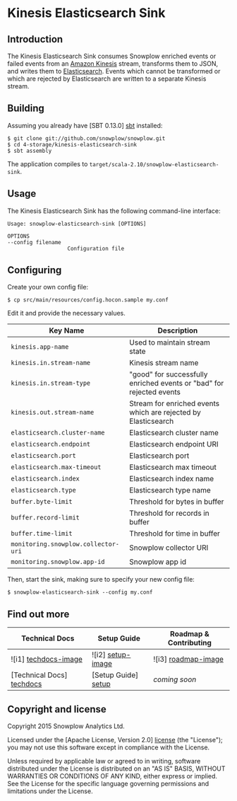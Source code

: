 # Kinesis Elasticsearch Sink

## Introduction

The Kinesis Elasticsearch Sink consumes Snowplow enriched events or failed events from an [Amazon Kinesis][kinesis] stream, transforms them to JSON, and writes them to [Elasticsearch][elasticsearch]. Events which cannot be transformed or which are rejected by Elasticsearch are written to a separate Kinesis stream.

## Building

Assuming you already have [SBT 0.13.0] [sbt] installed:

    $ git clone git://github.com/snowplow/snowplow.git
    $ cd 4-storage/kinesis-elasticsearch-sink
    $ sbt assembly

The application compiles to `target/scala-2.10/snowplow-elasticsearch-sink`.

## Usage

The Kinesis Elasticsearch Sink has the following command-line interface:

```
Usage: snowplow-elasticsearch-sink [OPTIONS]

OPTIONS
--config filename
                   Configuration file
```

## Configuring

Create your own config file:

    $ cp src/main/resources/config.hocon.sample my.conf

Edit it and provide the necessary values.

| Key Name                            | Description |
|-------------------------------------|-------------|
| `kinesis.app-name`                  | Used to maintain stream state |
| `kinesis.in.stream-name`            | Kinesis stream name |
| `kinesis.in.stream-type`            | "good" for successfully enriched events or "bad" for rejected events |
| `kinesis.out.stream-name`           | Stream for enriched events which are rejected by Elasticsearch |
| `elasticsearch.cluster-name`        | Elasticsearch cluster name |
| `elasticsearch.endpoint`            | Elasticsearch endpoint URI |
| `elasticsearch.port`                | Elasticsearch port |
| `elasticsearch.max-timeout`         | Elasticsearch max timeout |
| `elasticsearch.index`               | Elasticsearch index name |
| `elasticsearch.type`                | Elasticsearch type name |
| `buffer.byte-limit`                 | Threshold for bytes in buffer |
| `buffer.record-limit`               | Threshold for records in buffer |
| `buffer.time-limit`                 | Threshold for time in buffer |
| `monitoring.snowplow.collector-uri` | Snowplow collector URI |
| `monitoring.snowplow.app-id`        | Snowplow app id |

Then, start the sink, making sure to specify your new config file:

    $ snowplow-elasticsearch-sink --config my.conf

## Find out more

| Technical Docs              | Setup Guide           | Roadmap & Contributing               |         
|-----------------------------|-----------------------|--------------------------------------|
| ![i1] [techdocs-image]      | ![i2] [setup-image]   | ![i3] [roadmap-image]                |
| [Technical Docs] [techdocs] | [Setup Guide] [setup] | _coming soon_                        |

## Copyright and license

Copyright 2015 Snowplow Analytics Ltd.

Licensed under the [Apache License, Version 2.0] [license] (the "License");
you may not use this software except in compliance with the License.

Unless required by applicable law or agreed to in writing, software
distributed under the License is distributed on an "AS IS" BASIS,
WITHOUT WARRANTIES OR CONDITIONS OF ANY KIND, either express or implied.
See the License for the specific language governing permissions and
limitations under the License.

[kinesis]: http://aws.amazon.com/kinesis/
[snowplow]: http://snowplowanalytics.com
[elasticsearch]: http://www.elasticsearch.org/
[sbt]: http://typesafe.artifactoryonline.com/typesafe/ivy-releases/org.scala-sbt/sbt-launch/0.13.0/sbt-launch.jar

[setup]: https://github.com/snowplow/snowplow/wiki/kinesis-elasticsearch-sink-setup
[techdocs]: https://github.com/snowplow/snowplow/wiki/kinesis-elasticsearch-sink

[techdocs-image]: https://d3i6fms1cm1j0i.cloudfront.net/github/images/techdocs.png
[setup-image]: https://d3i6fms1cm1j0i.cloudfront.net/github/images/setup.png
[roadmap-image]: https://d3i6fms1cm1j0i.cloudfront.net/github/images/roadmap.png
[license]: http://www.apache.org/licenses/LICENSE-2.0

